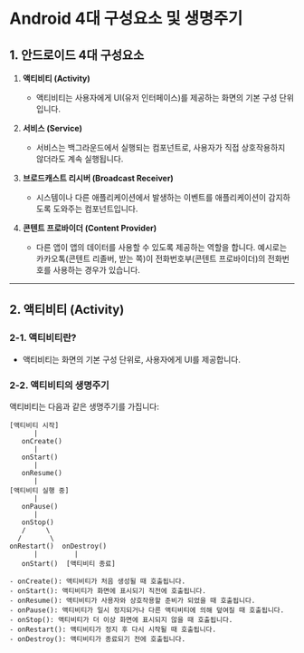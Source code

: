 # Android 4대 구성요소 및 생명주기

## 1. 안드로이드 4대 구성요소

1. **액티비티 (Activity)**  
   - 액티비티는 사용자에게 UI(유저 인터페이스)를 제공하는 화면의 기본 구성 단위입니다.

2. **서비스 (Service)**  
   - 서비스는 백그라운드에서 실행되는 컴포넌트로, 사용자가 직접 상호작용하지 않더라도 계속 실행됩니다.

3. **브로드캐스트 리시버 (Broadcast Receiver)**  
   - 시스템이나 다른 애플리케이션에서 발생하는 이벤트를 애플리케이션이 감지하도록 도와주는 컴포넌트입니다.

4. **콘텐트 프로바이더 (Content Provider)**  
   - 다른 앱이 앱의 데이터를 사용할 수 있도록 제공하는 역할을 합니다. 예시로는 카카오톡(콘텐트 리졸버, 받는 쪽)이 전화번호부(콘텐트 프로바이더)의 전화번호를 사용하는 경우가 있습니다.

---

## 2. 액티비티 (Activity)

### 2-1. 액티비티란?
- 액티비티는 화면의 기본 구성 단위로, 사용자에게 UI를 제공합니다.

### 2-2. 액티비티의 생명주기
액티비티는 다음과 같은 생명주기를 가집니다:

```text
[액티비티 시작]
      |
   onCreate()
      |
   onStart()
      |
   onResume()
      |
[액티비티 실행 중]
      |
   onPause()
      |
   onStop()
   /     \
  /       \
onRestart()  onDestroy()
      |         |
   onStart()  [액티비티 종료]

- onCreate(): 액티비티가 처음 생성될 때 호출됩니다.
- onStart(): 액티비티가 화면에 표시되기 직전에 호출됩니다.
- onResume(): 액티비티가 사용자와 상호작용할 준비가 되었을 때 호출됩니다.
- onPause(): 액티비티가 일시 정지되거나 다른 액티비티에 의해 덮여질 때 호출됩니다.
- onStop(): 액티비티가 더 이상 화면에 표시되지 않을 때 호출됩니다.
- onRestart(): 액티비티가 정지 후 다시 시작될 때 호출됩니다.
- onDestroy(): 액티비티가 종료되기 전에 호출됩니다.

